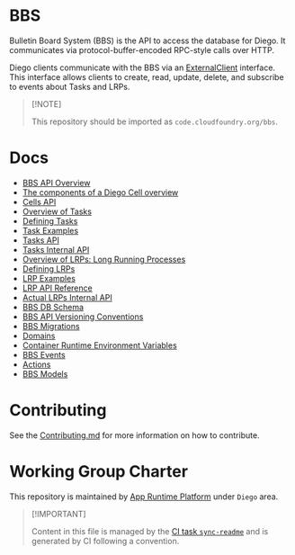 # BBS

Bulletin Board System (BBS) is the API to access the database for Diego.
It communicates via protocol-buffer-encoded RPC-style calls over HTTP.

Diego clients communicate with the BBS via an
[ExternalClient](https://godoc.org/github.com/cloudfoundry/bbs#ExternalClient)
interface. This interface allows clients to create, read, update,
delete, and subscribe to events about Tasks and LRPs.

> \[!NOTE\]
>
> This repository should be imported as `code.cloudfoundry.org/bbs`.

# Docs

-   [BBS API Overview](./docs/010-overview.md)
-   [The components of a Diego Cell overview](./docs/011-cells.md)
-   [Cells API](./docs/012-api-cells.md)
-   [Overview of Tasks](./docs/020-tasks.md)
-   [Defining Tasks](./docs/021-defining-tasks.md)
-   [Task Examples](./docs/022-task-examples.md)
-   [Tasks API](./docs/023-api-tasks.md)
-   [Tasks Internal API](./docs/024-api-tasks-internal.md)
-   [Overview of LRPs: Long Running Processes](./docs/030-lrps.md)
-   [Defining LRPs](./docs/031-defining-lrps.md)
-   [LRP Examples](./docs/032-lrp-examples.md)
-   [LRP API Reference](./docs/033-api-lrps.md)
-   [Actual LRPs Internal API](./docs/034-api-lrps-internal.md)
-   [BBS DB Schema](./docs/040-schema-description.md)
-   [BBS API Versioning
    Conventions](./docs/041-revisioning-bbs-api-endpoints.md)
-   [BBS Migrations](./docs/042-bbs-migration.md)
-   [Domains](./docs/050-domains.md)
-   [Container Runtime Environment Variables](./docs/051-environment.md)
-   [BBS Events](./docs/052-events.md)
-   [Actions](./docs/053-actions.md)
-   [BBS Models](./docs/054-common-models.md)

# Contributing

See the [Contributing.md](./.github/CONTRIBUTING.md) for more
information on how to contribute.

# Working Group Charter

This repository is maintained by [App Runtime
Platform](https://github.com/cloudfoundry/community/blob/main/toc/working-groups/app-runtime-platform.md)
under `Diego` area.

> \[!IMPORTANT\]
>
> Content in this file is managed by the [CI task
> `sync-readme`](https://github.com/cloudfoundry/wg-app-platform-runtime-ci/blob/c83c224ad06515ed52f51bdadf6075f56300ec93/shared/tasks/sync-readme/metadata.yml)
> and is generated by CI following a convention.
